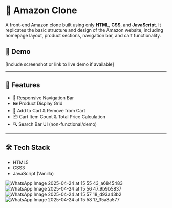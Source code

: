 # 🛒 Amazon Clone

A front-end Amazon clone built using only **HTML**, **CSS**, and **JavaScript**. It replicates the basic structure and design of the Amazon website, including homepage layout, product sections, navigation bar, and cart functionality.

## 📸 Demo

[Include screenshot or link to live demo if available]

---

## 🚀 Features

- 🧭 Responsive Navigation Bar
- 🖼 Product Display Grid
- 🛒 Add to Cart & Remove from Cart
- 📦 Cart Item Count & Total Price Calculation
- 🔍 Search Bar UI (non-functional/demo)

---

## 🛠 Tech Stack

- HTML5
- CSS3
- JavaScript (Vanilla)

![WhatsApp Image 2025-04-24 at 15 55 43_a6845483](https://github.com/user-attachments/assets/d5b7d08c-29e3-4af7-8fe8-a8f40043117c)
![WhatsApp Image 2025-04-24 at 15 56 47_9b9b5837](https://github.com/user-attachments/assets/9806d6f8-ced7-4201-8f6f-a7908173be2e)
![WhatsApp Image 2025-04-24 at 15 57 18_d93a43b2](https://github.com/user-attachments/assets/9a257e10-1916-4004-9e90-9fb0f84a8d16)
![WhatsApp Image 2025-04-24 at 15 58 17_35a8a577](https://github.com/user-attachments/assets/d54e3851-debb-4b14-bd81-970eba275f49)
